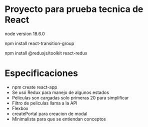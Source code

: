 # Proyecto para prueba tecnica de React

node version 18.6.0

npm install react-transition-group

npm install @reduxjs/toolkit react-redux

# Especificaciones

- npm create react-app
- Se usó Redux para manejo de algunos estados
- Peliculas son cargadas solo primeras 20 para simplificar
- Filtro de peliculas llama a la API
- Flexbox
- createPortal para creacion de modal
- Minimalista para que se entiendan conceptos